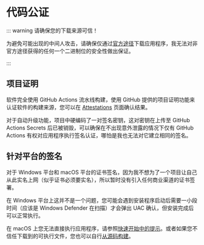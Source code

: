 # 代码公证

::: warning 请确保您的下载来源可信！

为避免可能出现的中间人攻击，请确保仅通过[官方途径]下载应用程序，我无法对非官方途径获得的任何一个二进制位的安全性做出保证。

[官方途径]: /quickstart/#下载

:::

## 项目证明

软件完全使用 GitHub Actions 流水线构建，使用 GitHub 提供的项目证明功能来认证软件的构建来源，您可以在 [Attestations] 页面确认结果。

对于自动升级功能，项目中硬编码了一对签名密钥，这对密钥在上传至 GitHub Actions Secrets 后已被销毁，可以确保在不出现意外泄露的情况下仅有 GitHub Actions 有权对应用程序执行签名认证，哪怕是我也无法对它建立相同的签名。

[Attestations]: https://github.com/Candinya/nekops/attestations

## 针对平台的签名

对于 Windows 平台和 macOS 平台的证书签名，因为我不想为了一个项目让自己从此实名上网（似乎证书必须要实名），所以暂时没有引入任何商业渠道的证书签署。

在 Windows 平台上这并不是一个问题，您可能会遇到安装程序启动后需要一小段时间（应该是 Windows Defender 在扫描）才会弹出 UAC 确认，但安装完成后可以正常执行。

在 macOS 上您无法直接执行应用程序，请参照[快速开始中的提示]。或者如果您不信任下载到的可执行文件，您也可以自行[从源码构建]。

[快速开始中的提示]: /quickstart/#运行
[从源码构建]: /develop/build

